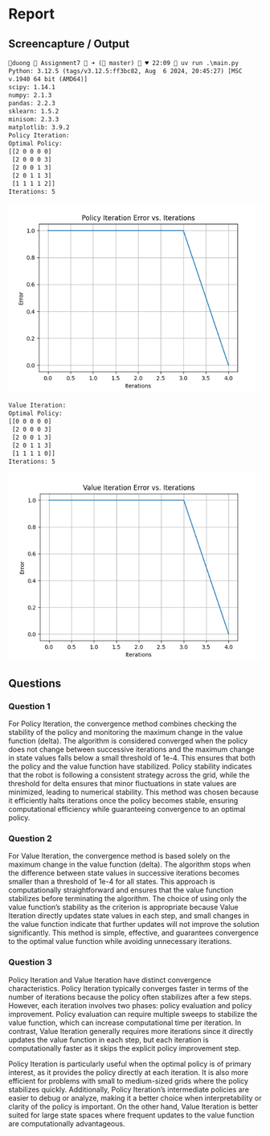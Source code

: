 # Report
## Screencapture / Output
```
duong  Assignment7  ➜ ( master)  ♥ 22:09  uv run .\main.py
Python: 3.12.5 (tags/v3.12.5:ff3bc82, Aug  6 2024, 20:45:27) [MSC v.1940 64 bit (AMD64)]
scipy: 1.14.1
numpy: 2.1.3
pandas: 2.2.3
sklearn: 1.5.2
minisom: 2.3.3
matplotlib: 3.9.2
Policy Iteration:
Optimal Policy:
[[2 0 0 0 0]
 [2 0 0 0 3]
 [2 0 0 1 3]
 [2 0 1 1 3]
 [1 1 1 1 2]]
Iterations: 5
```
![1](./media/1.png)
```
Value Iteration:
Optimal Policy:
[[0 0 0 0 0]
 [2 0 0 0 3]
 [2 0 0 1 3]
 [2 0 1 1 3]
 [1 1 1 1 0]]
Iterations: 5
```
![2](./media/2.png)

## Questions

### Question 1
For Policy Iteration, the convergence method combines checking the stability of the policy and monitoring the maximum 
change in the value function (delta). The algorithm is considered converged when the policy does not change between 
successive iterations and the maximum change in state values falls below a small threshold of 1e-4. This ensures that 
both the policy and the value function have stabilized. Policy stability indicates that the robot is following a 
consistent strategy across the grid, while the threshold for delta ensures that minor fluctuations in state values are 
minimized, leading to numerical stability. This method was chosen because it efficiently halts iterations once the 
policy becomes stable, ensuring computational efficiency while guaranteeing convergence to an optimal policy.

### Question 2
For Value Iteration, the convergence method is based solely on the maximum change in the value function (delta). The 
algorithm stops when the difference between state values in successive iterations becomes smaller than a threshold of 
1e-4 for all states. This approach is computationally straightforward and ensures that the value function stabilizes 
before terminating the algorithm. The choice of using only the value function’s stability as the criterion is 
appropriate because Value Iteration directly updates state values in each step, and small changes in the value function 
indicate that further updates will not improve the solution significantly. This method is simple, effective, and 
guarantees convergence to the optimal value function while avoiding unnecessary iterations.

### Question 3
Policy Iteration and Value Iteration have distinct convergence characteristics. Policy Iteration typically converges 
faster in terms of the number of iterations because the policy often stabilizes after a few steps. However, each 
iteration involves two phases: policy evaluation and policy improvement. Policy evaluation can require multiple sweeps 
to stabilize the value function, which can increase computational time per iteration. In contrast, Value Iteration 
generally requires more iterations since it directly updates the value function in each step, but each iteration is 
computationally faster as it skips the explicit policy improvement step.

Policy Iteration is particularly useful when the optimal policy is of primary interest, as it provides the policy 
directly at each iteration. It is also more efficient for problems with small to medium-sized grids where the policy 
stabilizes quickly. Additionally, Policy Iteration’s intermediate policies are easier to debug or analyze, making it a 
better choice when interpretability or clarity of the policy is important. On the other hand, Value Iteration is better 
suited for large state spaces where frequent updates to the value function are computationally advantageous.